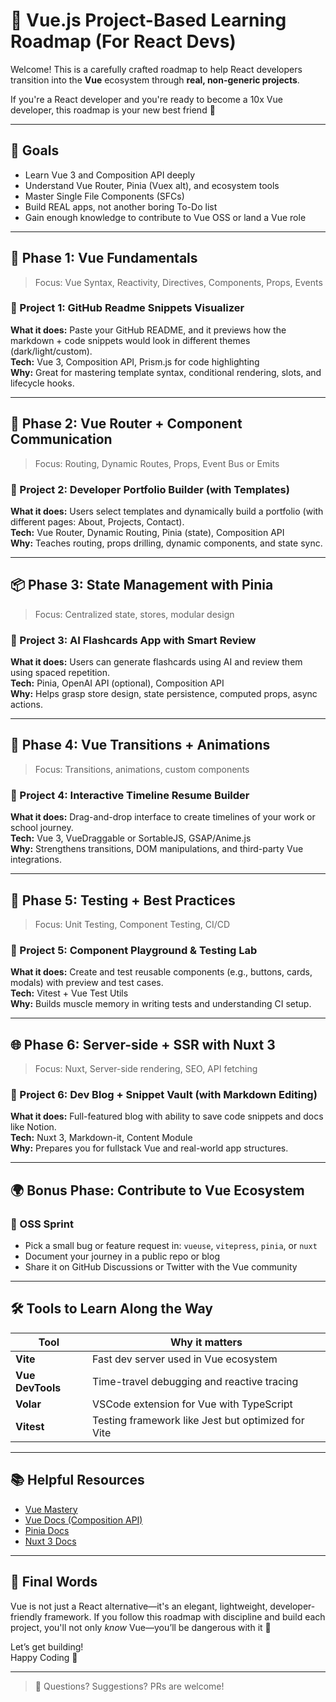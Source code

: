 # 🧭 Vue.js Project-Based Learning Roadmap (For React Devs)

Welcome! This is a carefully crafted roadmap to help React developers transition into the **Vue** ecosystem through **real, non-generic projects**.

 If you're a React developer and you're ready to become a 10x Vue developer, this roadmap is your new best friend 🚀

---

## 📌 Goals

- Learn Vue 3 and Composition API deeply
- Understand Vue Router, Pinia (Vuex alt), and ecosystem tools
- Master Single File Components (SFCs)
- Build REAL apps, not another boring To-Do list
- Gain enough knowledge to contribute to Vue OSS or land a Vue role

---

## 🧱 Phase 1: Vue Fundamentals

> Focus: Vue Syntax, Reactivity, Directives, Components, Props, Events

### 🔧 Project 1: GitHub Readme Snippets Visualizer
**What it does:** Paste your GitHub README, and it previews how the markdown + code snippets would look in different themes (dark/light/custom).  
**Tech:** Vue 3, Composition API, Prism.js for code highlighting  
**Why:** Great for mastering template syntax, conditional rendering, slots, and lifecycle hooks.

---

## 🧩 Phase 2: Vue Router + Component Communication

> Focus: Routing, Dynamic Routes, Props, Event Bus or Emits

### 🔧 Project 2: Developer Portfolio Builder (with Templates)
**What it does:** Users select templates and dynamically build a portfolio (with different pages: About, Projects, Contact).  
**Tech:** Vue Router, Dynamic Routing, Pinia (state), Composition API  
**Why:** Teaches routing, props drilling, dynamic components, and state sync.

---

## 📦 Phase 3: State Management with Pinia

> Focus: Centralized state, stores, modular design

### 🔧 Project 3: AI Flashcards App with Smart Review
**What it does:** Users can generate flashcards using AI and review them using spaced repetition.  
**Tech:** Pinia, OpenAI API (optional), Composition API  
**Why:** Helps grasp store design, state persistence, computed props, async actions.

---

## 🎨 Phase 4: Vue Transitions + Animations

> Focus: Transitions, animations, custom components

### 🔧 Project 4: Interactive Timeline Resume Builder
**What it does:** Drag-and-drop interface to create timelines of your work or school journey.  
**Tech:** Vue 3, VueDraggable or SortableJS, GSAP/Anime.js  
**Why:** Strengthens transitions, DOM manipulations, and third-party Vue integrations.

---

## 🧪 Phase 5: Testing + Best Practices

> Focus: Unit Testing, Component Testing, CI/CD

### 🔧 Project 5: Component Playground & Testing Lab
**What it does:** Create and test reusable components (e.g., buttons, cards, modals) with preview and test cases.  
**Tech:** Vitest + Vue Test Utils  
**Why:** Builds muscle memory in writing tests and understanding CI setup.

---

## 🌐 Phase 6: Server-side + SSR with Nuxt 3

> Focus: Nuxt, Server-side rendering, SEO, API fetching

### 🔧 Project 6: Dev Blog + Snippet Vault (with Markdown Editing)
**What it does:** Full-featured blog with ability to save code snippets and docs like Notion.  
**Tech:** Nuxt 3, Markdown-it, Content Module  
**Why:** Prepares you for fullstack Vue and real-world app structures.

---

## 🌍 Bonus Phase: Contribute to Vue Ecosystem

### 🔧 OSS Sprint
- Pick a small bug or feature request in: `vueuse`, `vitepress`, `pinia`, or `nuxt`
- Document your journey in a public repo or blog
- Share it on GitHub Discussions or Twitter with the Vue community

---

## 🛠 Tools to Learn Along the Way

| Tool | Why it matters |
|------|----------------|
| **Vite** | Fast dev server used in Vue ecosystem |
| **Vue DevTools** | Time-travel debugging and reactive tracing |
| **Volar** | VSCode extension for Vue with TypeScript |
| **Vitest** | Testing framework like Jest but optimized for Vite |


---

## 📚 Helpful Resources

- [Vue Mastery](https://www.vuemastery.com/)
- [Vue Docs (Composition API)](https://vuejs.org/guide/introduction.html)
- [Pinia Docs](https://pinia.vuejs.org/)
- [Nuxt 3 Docs](https://nuxt.com/docs)

---

## 🎉 Final Words

Vue is not just a React alternative—it's an elegant, lightweight, developer-friendly framework. If you follow this roadmap with discipline and build each project, you'll not only *know* Vue—you’ll be dangerous with it 💪

Let’s get building!  
Happy Coding 💚

---

> 💬 Questions? Suggestions? PRs are welcome!
